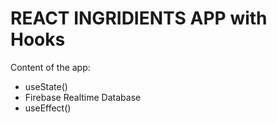 # REACT INGRIDIENTS APP with Hooks

Content of the app:

- useState()
- Firebase Realtime Database
- useEffect()

